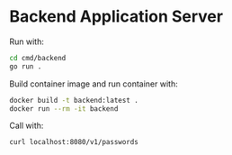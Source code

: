 # Backend Application Server

Run with:

```bash
cd cmd/backend
go run .
```

Build container image and run container with:

```bash
docker build -t backend:latest .
docker run --rm -it backend
```

Call with:

```bash
curl localhost:8080/v1/passwords
```
